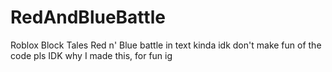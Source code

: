 # RedAndBlueBattle
Roblox Block Tales Red n' Blue battle in text kinda idk don't make fun of the code pls
IDK why I made this, for fun ig

